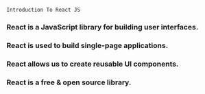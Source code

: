 `Introduction To React JS`


###  React is a JavaScript library for building user interfaces.
###  React is used to build single-page applications.
###  React allows us to create reusable UI components.
###  React is a free & open source library.
